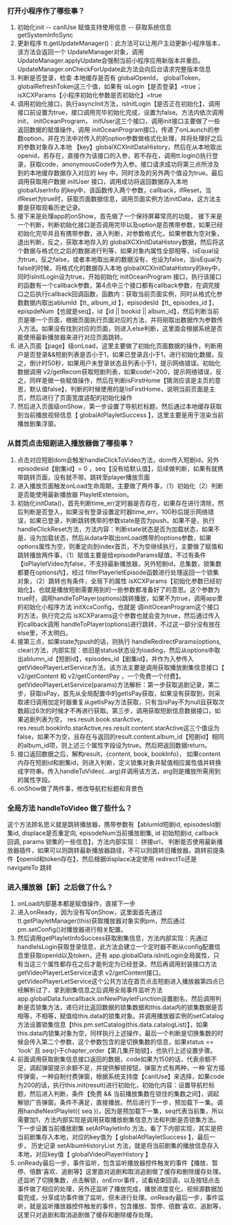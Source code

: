 ### 打开小程序作了哪些事？

1. 初始化init  --  canIUse 赋值支持使用信息 --  获取系统信息getSystemInfoSync
2. 更新程序 tt.getUpdateManager()：此方法可以让用户主动更新小程序版本，该方法会返回一个 UpdateManager对象，调用 UpdateManager.applyUpdate会强制当前小程序应用新版本并重启。 UpdateManager.onCheckForUpdate此方法会向后台请求完整版本信息
3. 判断是否登录，检查 本地缓存是否有 globalOpenId， globalToken， globalRefreshToken这三个值，如果有 isLogin【是否登录】=true；isXCXParams【小程序初始化参数是否初始化】=true
4. 调用初始化接口，执行asyncInit方法，isInitLogin【是否正在初始化】，调用接口前设置为true，接口调用完毕初始化完成，设置为false。方法内依次调用 init， initOceanProgram， initUser这三个接口，调用init接口主要做了一些返回数据的赋值操作，调用 initOceanProgram接口，传递了onLaunch的参数option，并在方法中对传入的的option参数做格式化处理，并将处理好之后的参数对象存入本地 【key】globalXCXInitDataHistory，然后在从本地取出openid，若存在，直接作为该接口的入参，若不存在，调用tt.login()执行登录，获取code，anonymousCode作为入参。接口请求成功将第三点所涉及到的本地缓存数据存入对应的 key 中，同时涉及的另外两个值设为true。最后调用获取用户数据 initUser 接口，调用成功将返回数据存入本地 globalUserInfo 的key中，该函数传入两个参数，callback，ifReset，当ifReset为true时，获取页面数据信息，调用页面实例方法initData，这方法主要是获取观看历史记录。
5. 接下来是处理app的onShow，首先做了一个保持屏幕常亮的功能， 接下来是一个判断，判断初始化接口是否调用完毕以及option是否携带参数，如果已经初始化完毕并且有携带参数，进入判断，对参数格式化，如果参数为空对象，退出判断，反之，获取本地存入的 globalXCXInitDataHistory数据，然后将这个数据与格式化之后的数据进行判等，如果对象内属性全部相等，isEqual设为true，反之false，或者本地取出来的数据没有，也设为false，当isEqual为false的时候，将格式化的数据存入本地 globalXCXInitDataHistory的key中，同时isInitLogin设为true，开始初始化 initOceanProgram 接口，执行该接口的函数有一个callback参数，第4点中三个接口都有callback参数，在调完接口之后执行callback回调函数，函数内：获取当前页面实例，同时从格式化参数数据内取出ablumId【tt_ album_id 】，episodesId【tt_ episodes_id 】，epispdeNum【也就是seq】，id【id || bookid || album_id】，然后判断当前页是哪一个页面，根据页面执行页面对应的方法，并将刚取出数据作为参数传入方法。如果没有找到对应的页面，则进入else判断，这里面会根据系统是否能使用最新播放器来进行对应页面跳转。
6. 进入页面【page】级onLoad，这里主要做了初始化页面数据的操作，判断用户是否登录&&短剧列表是否小于1，如果已登录且小于1，进行初始化数据，反之，倒计时50秒，如果用户未登录状态且列表小于1，提示网络错误。初始化数据调用 v2/getRecom获取短剧列表，如果code!=200，提示网络错误，反之，同样是做一些赋值操作，然后在判断isFirstHome【猜测应该是主页的意思，默认值false】，判断的时候使用的是!isFirstHome，说明当前页面是主页，然后进行了页面宽度适配的初始化操作
7. 然后进入页面级onShow，第一步设置了导航栏标题，然后通过本地缓存获取到当前播放视频信息【 globalAtPlayletSuccess 】，这里主要是用于渲染当前播放剧集浮窗。

### 从首页点击短剧进入播放器做了哪些事？

1. 点击对应短剧dom会触发handleClickToVideo方法，dom传入短剧id，另外episodesid【剧集id】= 0 ，seq【没有给默认值】，后续做判断，如果有就携带跳转页面，没有就不带。跳转至player播放页面
2. 进入播放页面触发onLoad生命周期，主要做了两件事，（1）初始化（2）判断是否能使用最新播放器 PlayletExtension。
3. 初始化initData()，首先判断time_err定时器是否存在，如果存在进行清除，然后判断是否登入，如果没有登录设置定时器time_err，100秒后提示网络错误，如果已登录，判断跳转携带的参数state是否为push，如果不是，执行handleClickReset方法，方法内容：判断state状态是否为加载状态，如果不是，设为加载状态，然后从data中取出onLoad携带的options参数，如果options属性为空，则重定向到index首页，不为空继续执行，主要做了赋值和跳转播放两件事，（1）赋值主要是给episodeParams赋值，不过有条件【isPlayletVideo为false，不支持最新播放器，另外短剧id，总集数，锁集数都要在options内】，经过 filterPlayerletEpisode函数进行处理返回一个锁集对象，（2）跳转也有条件，全局下的属性 isXCXParams【初始化参数已经初始化】，也就是播放短剧需要用到的一些参数都准备好了的意思。这个参数为true时，调用handleToPlayer(options)跳转播放，如果不为true，调用app里的初始化小程序方法 initXcxConfig，也就是 调initOceanProgram这个接口的方法，执行完之后 isXCXParams这个参数也就会变为true，然后通过传入的callback调用 handleToPlayer(options)进行跳转，不过这一部分没有放在else里，不太明白。
4. 接第三点，如果state为push的话，则执行 handleRedirectParams(options, clear)方法，内部实现：依旧是status状态设为loading，然后从options中取出ablumn_id【短剧id】，episodes_id【剧集id】，并作为入参传入 getVideoPlayerLetService方法，该方法主要是调用获取播放剧集信息接口【 v2/getContent 和 v2/getContentPay ，一个免费一个付费】。 getVideoPlayerLetService(params)方法解析：第一步获取追剧记录，第二步，获取isPay，首先从全局配置中的getIsPay获取，如果没有获取到，则采取递归调用加定时器重复从getIsPay方法获取，只有当isPay不为null且获取次数超过6次的时候才不再进行获取。第三步，调用获取短剧信息数据接口，如果追剧列表为空， res.result.book.starActive，res.result.bookInfo.starActive,res.result.content.starActive这三个值设为false，如果不为空，且存在与返回的result.content.album_id【短剧id】相同的album_id项，则上述三个属性字段设为true。然后把返回数据return。
5. 接口返回数据之后，解构result，{content, book, bookInfo}， 如果content内存在短剧id和剧集id，则进入判断，定义锁集对象并赋值相应属性值并转换成字符串。传入handleToVideo(...arg)并调用该方法，arg则是播放所需用到的属性字段。
6. onShow做了两件事，修改导航栏标题和背景色

### 全局方法 handleToVideo 做了些什么？

这个方法顾名思义就是跳转播放器，携带参数有【ablumId短剧id, episodesId剧集id, displace是否重定向, episodeNum当前播放剧集, id 初始短剧id,  callback 回调,  params 锁集的一些信息】，方法内部实现： 拼接url， 判断能否使用最新播放器插件，如果可以则跳转最新播放器路径，不可以则跳转旧播放器。跳转前提条件【openid和token存在】，然后根据displace决定使用 redirectTo还是 navigateTo 跳转


### 进入播放器【新】之后做了什么？

1. onLoad内部基本都是赋值操作，直接下一步
2. 进入onReady，因为没有写onShow，这里面首先通过tt.getPlayletManager(this)获取播放器对象实例pm，然后通过pm.setConfig()对播放器进行相关配置。
3. 然后调用getPlayletInfoSuccess获取剧集信息，方法内部实现：先通过handleIsLogin获取登录信息，此方法会建立一个定时器不断从config配置信息里获取openId以及token，还有 app.globalData.isInitLogin全局属性，只有当这三个属性都存在之后才能判定为已经登录。然后再调用封装接口方法 getVideoPlayerLetService请求 v2/getContent接口。 getVideoPlayerLetService这个公共方法在首页点击短剧进入播放器第四点已经解析过了，拿到剧集信息之后调用全局事件监听方法 app.globalData.funcallback.onNewPlayletFunction设置剧名，然后调用判断是否锁集方法，递归对比返回数据的锁集数据和this.data内的锁集数据是否相等，不相等，赋值给this.data的锁集对象。并调用播放器实例的setCatalog方法设置锁集信息【this.pm.setCatalog(this.data.catalogList)】，如果this.data内锁集对象为空，同样执行上述操作，最后一个判断是切换集数的时候会传入第二个参数，这个参数包含的是切换集数的信息，如果status == ‘look’ 且 seq小于chapter_order【第几集开始锁】，也执行上述设置步骤。
4. 前面调用获取剧集信息接口返回的数据，code如果为150的话，代表余额不足，调起弹窗提示余额不足，并提供解锁按钮，弹窗方式有两种，一种 官方插件弹窗，一种自制付费弹窗，根据系统支持度【canIUse】来选择，如果code为200的话，执行this.init(result)进行初始化，初始化内容：设置导航栏标题，然后进入判断，条件【免费 && 当前播放集数在锁住的集数之间】，调起解锁广告弹窗。条件不满足，直接播放。然后进行下一步，预加载下一集。调用handleNextPlaylet({ seq })，因为是预加载下一集，seq代表当前集，所以需要加1，方法内部实现是调用获取播放剧集信息方法和判断是否锁集方法。下一步设置当前播放剧集 setAtPlayletInfo 方法，看了下内部实现，其实是把当前剧集存入本地，对应的key值为【 globalAtPlayletSuccess 】，最后一步， 历史记录 setAlbumHistoryList 方法，就是将当前剧集的播放信息存入本地，对应key值【 globalVideoPlayerHistory 】
5. onReady最后一步，事件监听，包含监听播放器控件触发的事件【播放、暂停、倍数‘喜欢、追剧等】这里面对追剧和取消追剧做了缓存和删除缓存处理。还监听了切换集数，点击解锁，onError事件，试看结束回调，以及按钮点击事件做了相应的处理，另外还监听了播放完成，播放进度变化，视频源数据加载完成，分享成功事件做了监听。但未进行处理。onReady最后一步，事件监听，就是监听播放器控件触发的事件，包含播放、暂停、倍数‘喜欢、追剧等，这里只对追剧和取消追剧做了缓存和删除缓存处理。
